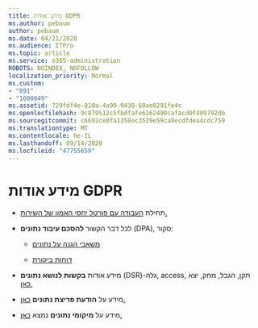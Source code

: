 ```yaml
---
title: מידע אודות GDPR
ms.author: pebaum
author: pebaum
ms.date: 04/21/2020
ms.audience: ITPro
ms.topic: article
ms.service: o365-administration
ROBOTS: NOINDEX, NOFOLLOW
localization_priority: Normal
ms.custom:
- "891"
- "1600049"
ms.assetid: 729fdf4e-810a-4a99-9438-60ae8291fe4c
ms.openlocfilehash: 9c879512c5fbdfafe6162490cafacd0f409792db
ms.sourcegitcommit: c6692ce0fa1358ec3529e59ca0ecdfdea4cdc759
ms.translationtype: MT
ms.contentlocale: he-IL
ms.lasthandoff: 09/14/2020
ms.locfileid: "47755659"
---
```

# <a name="information-about-gdpr"></a>מידע אודות GDPR

- תחילת [העבודה עם פורטל יחסי האמון של השירות.](https://servicetrust.microsoft.com/ViewPage/GDPRGetStarted)

- לכל דבר הקשור **להסכם עיבוד נתונים** (DPA), סקור:

  - [משאבי הגנה על נתונים](https://servicetrust.microsoft.com/ViewPage/TrustDocuments)

  - [דוחות ביקורת](https://servicetrust.microsoft.com/ViewPage/MSComplianceGuide)

- מידע אודות **בקשות לנושא נתונים** (DSR)-גלה, access, תקן, הגבל, מחק, יצא [כאן.](https://docs.microsoft.com/microsoft-365/compliance/gdpr-dsr-office365)

- מידע על **הודעת פריצת נתונים** [כאן.](https://servicetrust.microsoft.com/ViewPage/GDPRBreach)

- מידע על **מיקומי נתונים** נמצא [כאן.](https://products.office.com/where-is-your-data-located?ms.officeurl=datamaps&amp;geo=All#All)
